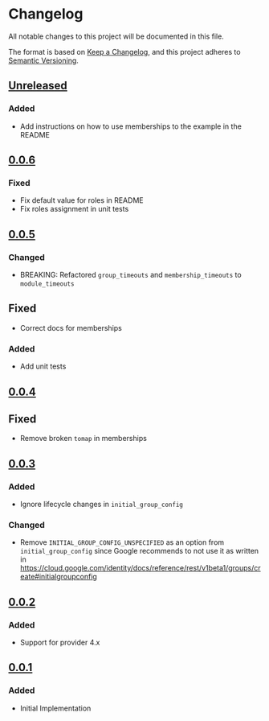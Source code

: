 # Changelog

All notable changes to this project will be documented in this file.

The format is based on [Keep a Changelog](https://keepachangelog.com/en/1.0.0/),
and this project adheres to [Semantic Versioning](https://semver.org/spec/v2.0.0.html).

## [Unreleased]

### Added

- Add instructions on how to use memberships to the example in the README

## [0.0.6]

### Fixed

- Fix default value for roles in README
- Fix roles assignment in unit tests

## [0.0.5]

### Changed

- BREAKING: Refactored `group_timeouts` and `membership_timeouts` to `module_timeouts`

## Fixed

- Correct docs for memberships

### Added

- Add unit tests

## [0.0.4]

## Fixed

- Remove broken `tomap` in memberships

## [0.0.3]

### Added

- Ignore lifecycle changes in `initial_group_config`

### Changed

- Remove `INITIAL_GROUP_CONFIG_UNSPECIFIED` as an option from `initial_group_config` since
  Google recommends to not use it as written in
  https://cloud.google.com/identity/docs/reference/rest/v1beta1/groups/create#initialgroupconfig

## [0.0.2]

### Added

- Support for provider 4.x

## [0.0.1]

### Added

- Initial Implementation

[unreleased]: https://github.com/mineiros-io/terraform-google-identity-group/compare/v0.0.6...HEAD
[0.0.6]: https://github3com/mineiros-io/terraform-google-identity-group/compare/v0.0.5...v0.0.6
[0.0.5]: https://github3com/mineiros-io/terraform-google-identity-group/compare/v0.0.4...v0.0.5
[0.0.4]: https://github.com/mineiros-io/terraform-google-identity-group/compare/v0.0.3...v0.0.4
[0.0.3]: https://github.com/mineiros-io/terraform-google-identity-group/compare/v0.0.2...v0.0.3
[0.0.2]: https://github.com/mineiros-io/terraform-google-identity-group/compare/v0.0.1...v0.0.2
[0.0.1]: https://github.com/mineiros-io/terraform-google-identity-group/releases/tag/v0.0.1
